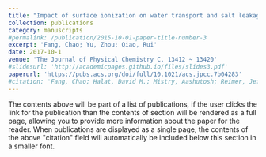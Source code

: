 ```yaml
---
title: "Impact of surface ionization on water transport and salt leakage through graphene oxide membranes"
collection: publications
category: manuscripts
#permalink: /publication/2015-10-01-paper-title-number-3
excerpt: 'Fang, Chao; Yu, Zhou; Qiao, Rui'
date: 2017-10-1
venue: 'The Journal of Physical Chemistry C, 13412 ~ 13420'
#slidesurl: 'http://academicpages.github.io/files/slides3.pdf'
paperurl: 'https://pubs.acs.org/doi/full/10.1021/acs.jpcc.7b04283'
#citation: 'Fang, Chao; Halat, David M.; Mistry, Aashutosh; Reimer, Jeffrey A.; Balsara, Nitash P.; Wang, Rui'
---
```

The contents above will be part of a list of publications, if the user clicks the link for the publication than the contents of section will be rendered as a full page, allowing you to provide more information about the paper for the reader. When publications are displayed as a single page, the contents of the above "citation" field will automatically be included below this section in a smaller font.
